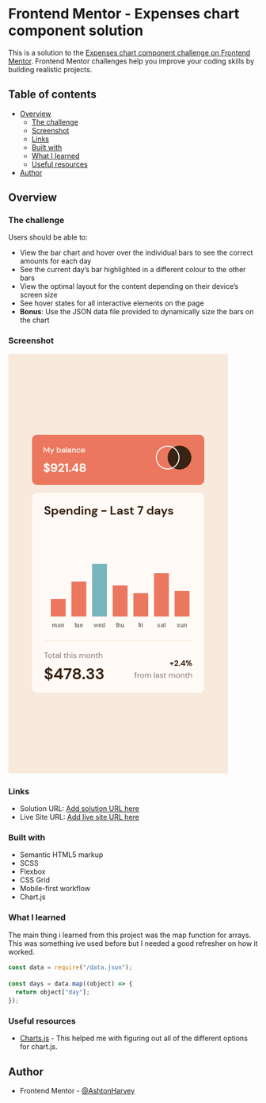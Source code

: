 # Frontend Mentor - Expenses chart component solution

This is a solution to the [Expenses chart component challenge on Frontend Mentor](https://www.frontendmentor.io/challenges/expenses-chart-component-e7yJBUdjwt). Frontend Mentor challenges help you improve your coding skills by building realistic projects.

## Table of contents

- [Overview](#overview)
  - [The challenge](#the-challenge)
  - [Screenshot](#screenshot)
  - [Links](#links)
  - [Built with](#built-with)
  - [What I learned](#what-i-learned)
  - [Useful resources](#useful-resources)
- [Author](#author)

## Overview

### The challenge

Users should be able to:

- View the bar chart and hover over the individual bars to see the correct amounts for each day
- See the current day’s bar highlighted in a different colour to the other bars
- View the optimal layout for the content depending on their device’s screen size
- See hover states for all interactive elements on the page
- **Bonus**: Use the JSON data file provided to dynamically size the bars on the chart

### Screenshot

![](./solution-image/solution-image.png)

### Links

- Solution URL: [Add solution URL here](https://github.com/AshtonHarvey/expenses-chart-component)
- Live Site URL: [Add live site URL here](https://ashtonharveyexpensecomponent.vercel.app/)

### Built with

- Semantic HTML5 markup
- SCSS
- Flexbox
- CSS Grid
- Mobile-first workflow
- Chart.js

### What I learned

The main thing i learned from this project was the map function for arrays. This was something ive used before but I needed a good refresher on how it worked.

```js
const data = require("/data.json");

const days = data.map((object) => {
  return object["day"];
});
```

### Useful resources

- [Charts.js](https://www.chartjs.org/docs/latest/) - This helped me with figuring out all of the different options for chart.js.

## Author

- Frontend Mentor - [@AshtonHarvey](https://www.frontendmentor.io/profile/AshtonHarveye)
